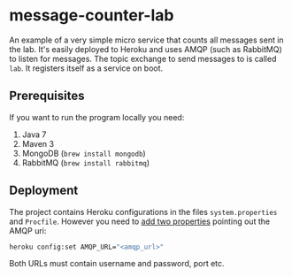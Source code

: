message-counter-lab
===================

An example of a very simple micro service that counts all messages sent in the lab. It's easily deployed to Heroku and uses AMQP (such as RabbitMQ) to listen for messages.
The topic exchange to send messages to is called `lab`. It registers itself as a service on boot.

Prerequisites
-------------
If you want to run the program locally you need:

1. Java 7
2. Maven 3
3. MongoDB (`brew install mongodb`)
4. RabbitMQ (`brew install rabbitmq`)

Deployment
----------
The project contains Heroku configurations in the files `system.properties` and `Procfile`. However you need to [add two properties](https://toolbelt.heroku.com/) pointing out the AMQP uri:

```bash
heroku config:set AMQP_URL="<amqp_url>"
```

Both URLs must contain username and password, port etc.
